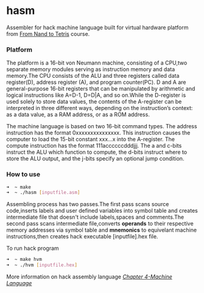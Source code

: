 # hasm
Assembler for hack machine language built for virtual hardware platform from [From Nand to Tetris](https://www.coursera.org/learn/build-a-computer) course.
### Platform
The platform is a 16-bit von Neumann machine, consisting of a CPU,two separate memory modules serving as instruction memory and data memory.The CPU consists of the ALU and three registers called data register(D), address register (A), and program counter(PC). D and A are general-purpose 16-bit registers that can be manipulated by arithmetic and logical instructions like A=D-1, D=D|A, and so on.While the D-register is used solely to store data values, the contents of the A-register can be interpreted in three different ways, depending on the instruction’s context: as a data value, as a RAM address, or as a ROM address.

The machine language is based on two 16-bit command types. The address instruction has the format 0xxxxxxxxxxxxxxx.
This instruction causes the computer to load the 15-bit constant xxx...x into the A-register. The compute instruction has the format 111accccccdddjjj. The a and c-bits instruct the ALU which function to compute, the d-bits instruct where to store the ALU output, and the j-bits specify an optional jump condition.

### How to use
```bash
➜  ~ make
➜  ~ ./hasm [inputfile.asm]
```

Assembling process has two passes.The first pass scans source code,inserts labels and user defined variables into symbol table and creates intermediate file that doesn't include labels,spaces and comments.The second pass scans intermediate file,converts **operands** to their respective memory addresses via symbol table and **mnemonics** to equivelant machine instructions,then creates hack executable [inputfile].hex file.

To run hack program
```bash
➜  ~ make hvm
➜  ~ ./hvm [inputfile.hex]
```

More information on hack assembly language [*Chapter 4-Machine Language*](http://www.nand2tetris.org/chapters/chapter%2004.pdf)
